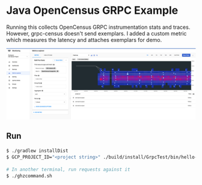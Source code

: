 # Java OpenCensus GRPC Example 

Running this collects OpenCensus GRPC instrumentation stats and traces.
However, grpc-census doesn't send exemplars. I added a custom metric which
measures the latency and attaches exemplars for demo.


![Exemplars Histogram](exemplars-histogram.png "Shiprock, New Mexico by Beau Rogers")


## Run
```bash
$ ./gradlew installDist
$ GCP_PROJECT_ID="<project string>" ./build/install/GrpcTest/bin/hello-server

# In another terminal, run requests against it
$ ./ghzcommand.sh
```

